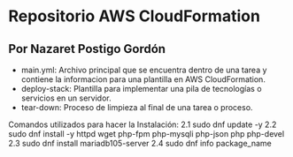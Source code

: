 # Repositorio AWS CloudFormation 
## Por Nazaret Postigo Gordón
- main.yml: Archivo principal que se encuentra dentro de una tarea y contiene la informacion para una plantilla en AWS CloudFormation.
- deploy-stack: Plantilla para implementar una pila de tecnologías o servicios en un servidor.
- tear-down: Proceso de limpieza al final de una tarea o proceso.

Comandos utilizados para hacer la Instalación:
2.1 sudo dnf update -y
2.2 sudo dnf install -y httpd wget php-fpm php-mysqli php-json php php-devel
2.3 sudo dnf install mariadb105-server
2.4 sudo dnf info package_name
